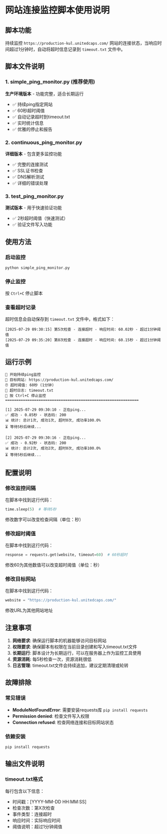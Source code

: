 # 网站连接监控脚本使用说明

## 脚本功能
持续监控 `https://production-kul.unitedcaps.com/` 网站的连接状态，当响应时间超过1分钟时，自动将超时信息记录到 `timeout.txt` 文件中。

## 脚本文件说明

### 1. simple_ping_monitor.py (推荐使用)
**生产环境版本** - 功能完整，适合长期运行
- ✅ 持续ping指定网站
- ✅ 60秒超时阈值
- ✅ 自动记录超时到timeout.txt
- ✅ 实时统计信息
- ✅ 优雅的停止和报告

### 2. continuous_ping_monitor.py
**详细版本** - 包含更多监控功能
- ✅ 完整的连接测试
- ✅ SSL证书检查
- ✅ DNS解析测试
- ✅ 详细的错误处理

### 3. test_ping_monitor.py
**测试版本** - 用于快速验证功能
- ✅ 2秒超时阈值（快速测试）
- ✅ 验证文件写入功能

## 使用方法

### 启动监控
```bash
python simple_ping_monitor.py
```

### 停止监控
按 `Ctrl+C` 停止脚本

### 查看超时记录
超时信息会自动保存到 `timeout.txt` 文件中，格式如下：
```
[2025-07-29 09:30:15] 第5次检查 - 连接超时 - 响应时间: 60.02秒 - 超过1分钟阈值
[2025-07-29 09:35:20] 第8次检查 - 连接超时 - 响应时间: 60.15秒 - 超过1分钟阈值
```

## 运行示例

```
🚀 开始持续ping监控
🎯 目标网站: https://production-kul.unitedcaps.com/
⏰ 超时阈值: 60秒 (1分钟)
📝 超时日志: timeout.txt
🛑 按 Ctrl+C 停止监控
============================================================

[1] 2025-07-29 09:30:10 - 正在ping...
✅ 成功 - 0.85秒 - 状态码: 200
📊 统计: 总计1次, 成功1次, 超时0次, 成功率100.0%
⏳ 等待5秒后继续...

[2] 2025-07-29 09:30:16 - 正在ping...
✅ 成功 - 0.92秒 - 状态码: 200
📊 统计: 总计2次, 成功2次, 超时0次, 成功率100.0%
⏳ 等待5秒后继续...
```

## 配置说明

### 修改监控间隔
在脚本中找到这行代码：
```python
time.sleep(5)  # 等待5秒
```
修改数字可以改变检查间隔（单位：秒）

### 修改超时阈值
在脚本中找到这行代码：
```python
response = requests.get(website, timeout=60)  # 60秒超时
```
修改60为其他数值可以改变超时阈值（单位：秒）

### 修改目标网站
在脚本中找到这行代码：
```python
website = "https://production-kul.unitedcaps.com/"
```
修改URL为其他网站地址

## 注意事项

1. **网络要求**: 确保运行脚本的机器能够访问目标网站
2. **权限要求**: 确保脚本有权限在当前目录创建和写入timeout.txt文件
3. **长期运行**: 脚本设计为长期运行，可以在服务器上作为监控工具使用
4. **资源消耗**: 每5秒检查一次，资源消耗很低
5. **日志管理**: timeout.txt文件会持续追加，建议定期清理或轮转

## 故障排除

### 常见错误
- **ModuleNotFoundError**: 需要安装requests库 `pip install requests`
- **Permission denied**: 检查文件写入权限
- **Connection refused**: 检查网络连接和目标网站状态

### 依赖安装
```bash
pip install requests
```

## 输出文件说明

### timeout.txt格式
每行包含以下信息：
- 时间戳：[YYYY-MM-DD HH:MM:SS]
- 检查次数：第X次检查
- 事件类型：连接超时
- 响应时间：实际响应时间
- 阈值说明：超过1分钟阈值